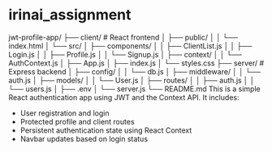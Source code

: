 ﻿# irinai_assignment
jwt-profile-app/
├── client/          # React frontend
│   ├── public/
│   │   └── index.html
│   └── src/
│       ├── components/
│       │   ├── ClientList.js
│       │   ├── Login.js
│       │   ├── Profile.js
│       │   └── Signup.js
│       ├── context/
│       │   └── AuthContext.js
│       ├── App.js
│       ├── index.js
│       └── styles.css
├── server/          # Express backend
│   ├── config/
│   │   └── db.js
│   ├── middleware/
│   │   └── auth.js
│   ├── models/
│   │   └── User.js
│   ├── routes/
│   │   ├── auth.js
│   │   └── users.js
│   ├── .env
│   └── server.js
└── README.md
This is a simple React authentication app using JWT and the Context API. It includes:

- User registration and login
- Protected profile and client routes
- Persistent authentication state using React Context
- Navbar updates based on login status
